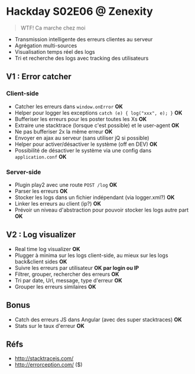 # Hackday S02E06 @ Zenexity

> WTF! Ca marche chez moi 

* Transmission intelligente des erreurs clientes au serveur
* Agrégation multi-sources
* Visualisation temps réel des logs
* Tri et recherche des logs avec tracking des utilisateurs


## V1 : Error catcher

### Client-side
* Catcher les erreurs dans `window.onError` **OK**
* Helper pour logger les exceptions `catch (e) { log("xxx", e); }` **OK**
* Bufferiser les erreurs pour les poster toutes les Xs **OK**
* Extraire une stacktrace (lorsque c'est possible) et le user-agent **OK**
* Ne pas bufferiser 2x la même erreur **OK**
* Envoyer en ajax au serveur (sans utiliser jQ si possible)
* Helper pour activer/désactiver le système (off en DEV) **OK**
* Possibilité de désactiver le système via une config dans `application.conf` **OK**

### Server-side 
* Plugin play2 avec une route `POST /log` **OK**
* Parser les erreurs **OK**
* Stocker les logs dans un fichier indépendant (via logger.xml?) **OK**
* Linker les erreurs au client (ip?) **OK**
* Prévoir un niveau d'abstraction pour pouvoir stocker les logs autre part **OK**

## V2 : Log visualizer

* Real time log visualizer **OK**
* Plugger à minima sur les logs client-side, au mieux sur les logs back&client sides **OK**
* Suivre les erreurs par utilisateur **OK par login ou IP**
* Filtrer, grouper, rechercher des erreurs **OK**
* Tri par date, Url, message, type d'erreur **OK**
* Grouper les erreurs similaires **OK**

## Bonus

* Catch des erreurs JS dans Angular (avec des super stacktraces) **OK**
* Stats sur le taux d'erreur **OK**

## Réfs
* http://stacktracejs.com/
* http://errorception.com/ ($)
